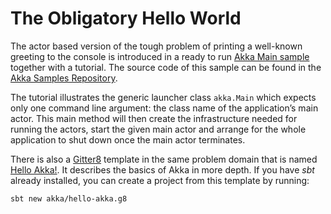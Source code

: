 # The Obligatory Hello World

The actor based version of the tough problem of printing a
well-known greeting to the console is introduced in a ready to run [Akka Main sample](@exampleCodeService@/akka-samples-main-scala)
together with a tutorial. The source code of this sample can be found in the
[Akka Samples Repository](@samples@/akka-sample-main-scala).

The tutorial illustrates the generic launcher class `akka.Main` which expects only
one command line argument: the class name of the application’s main actor. This
main method will then create the infrastructure needed for running the actors,
start the given main actor and arrange for the whole application to shut down
once the main actor terminates.

There is also a [Gitter8](http://www.foundweekends.org/giter8/) template in the same problem domain
that is named [Hello Akka!](https://github.com/akka/hello-akka.g8).
It describes the basics of Akka in more depth. If you have *sbt* already installed, you can create a project
from this template by running:

```
sbt new akka/hello-akka.g8
```